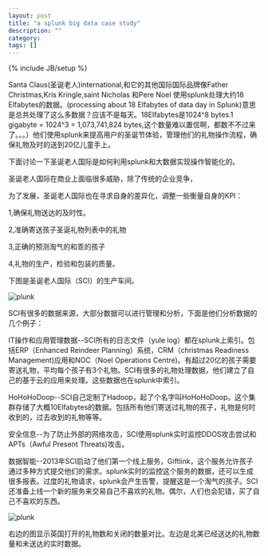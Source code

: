 ```yaml
---
layout: post
title: "a splunk big data case study"
description: ""
category: 
tags: []
---
```

{% include JB/setup %}


Santa Claus(圣诞老人)international,和它的其他国际国际品牌像Father Christmas,Kris Kringle,saint Nicholas 和Pere Noel 使用splunk处理大约18 Elfabytes的数据。(processing about 18 Elfabytes of data day in Splunk)意思是总共处理了这么多数据？应该不是每天。18Elfabytes是1024^8 bytes.1 gigabyte = 1024^3 = 1,073,741,824 bytes,这个数量难以置信啊，都数不不过来了。。。）他们使用splunk来提高用户的圣诞节体验，管理他们的礼物操作流程，确保礼物及时的送到20亿儿童手上。

下面讨论一下圣诞老人国际是如何利用splunk和大数据实现操作智能化的。

圣诞老人国际在商业上面临很多威胁，除了传统的企业竞争，


为了发展，圣诞老人国际也在寻求自身的差异化，调整一些衡量自身的KPI：

1,确保礼物送达的及时性。

2,准确寄送孩子圣诞礼物列表中的礼物

3,正确的预测淘气的和乖的孩子

4,礼物的生产，检验和包装的质量。

下图是圣诞老人国际（SCI）的生产车间。

![plunk]({{site.img_url}splunk1.jpg})


SCI有很多的数据来源，大部分数据可以进行管理和分析，下面是他们分析数据的几个例子：


IT操作和应用管理数据--SCI所有的日志文件（yule log）都在splunk上索引。包括ERP（Enhanced Reindeer Planning）系统，CRM（christmas Readiness Management)应用和NOC（Noel Operations Centre)。有超过20亿的孩子需要寄送礼物，平均每个孩子有3个礼物。SCI有很多的礼物处理数据，他们建立了自己的基于云的应用来处理。这些数据也在splunk中索引。

HoHoHoDoop--SCI自己定制了Hadoop，起了个名字叫HoHoHoDoop。这个集群存储了大概10Elfabytes的数据。包括所有他们寄送过礼物的孩子，礼物是何时收到的，过去收到的礼物等等。

安全信息--为了防止外部的网络攻击，SCI使用splunk实时监控DDOS攻击尝试和APTs（Awful Present Threats)攻击。

数据智能--2013年SCI启动了他们第一个线上服务，Giftlink，这个服务允许孩子通过多种方式提交他们的需求。splunk实时的监控这个服务的数据，还可以生成很多报表。过度的礼物请求，splunk会产生告警，提醒这是一个淘气的孩子。SCI还准备上线一个新的服务来交易自己不喜欢的礼物。偶尔，人们也会犯错，买了自己不喜欢的东西。

![plunk]({{site.img_url}splunk2.jpg})

右边的图显示英国打开的礼物数和关闭的数量对比。左边是北美已经送达的礼物数量和未送达的实时数据。
